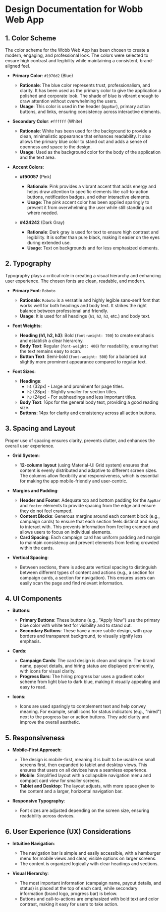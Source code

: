 # Design Documentation for Wobb Web App

## 1. Color Scheme

The color scheme for the Wobb Web App has been chosen to create a modern, engaging, and professional look. The colors were selected to ensure high contrast and legibility while maintaining a consistent, brand-aligned feel.

- **Primary Color**: `#1976d2` (Blue)
  - **Rationale**: The blue color represents trust, professionalism, and clarity. It has been used as the primary color to give the application a polished and corporate look. The shade of blue is vibrant enough to draw attention without overwhelming the users.
  - **Usage**: This color is used in the header (`AppBar`), primary action buttons, and links, ensuring consistency across interactive elements.
  
- **Secondary Color**: `#ffffff` (White)
  - **Rationale**: White has been used for the background to provide a clean, minimalistic appearance that enhances readability. It also allows the primary blue color to stand out and adds a sense of openness and space to the design.
  - **Usage**: Used as the background color for the body of the application and the text area.

- **Accent Colors**:
  - **#f50057** (Pink)
    - **Rationale**: Pink provides a vibrant accent that adds energy and helps draw attention to specific elements like call-to-action buttons, notification badges, and other interactive elements.
    - **Usage**: The pink accent color has been applied sparingly to prevent it from overwhelming the user while still standing out where needed.
  
  - **#424242** (Dark Gray)
    - **Rationale**: Dark gray is used for text to ensure high contrast and legibility. It is softer than pure black, making it easier on the eyes during extended use.
    - **Usage**: Text on backgrounds and for less emphasized elements.

## 2. Typography

Typography plays a critical role in creating a visual hierarchy and enhancing user experience. The chosen fonts are clean, readable, and modern.

- **Primary Font**: `Roboto`
  - **Rationale**: `Roboto` is a versatile and highly legible sans-serif font that works well for both headings and body text. It strikes the right balance between professional and friendly.
  - **Usage**: It is used for all headings (`h1`, `h2`, `h3`, etc.) and body text.
  
- **Font Weights**:
  - **Heading (h1, h2, h3)**: Bold (`font-weight: 700`) to create emphasis and establish a clear hierarchy.
  - **Body Text**: Regular (`font-weight: 400`) for readability, ensuring that the text remains easy to scan.
  - **Button Text**: Semi-bold (`font-weight: 500`) for a balanced but slightly more prominent appearance compared to regular text.

- **Font Sizes**:
  - **Headings**: 
    - `h1` (32px) - Large and prominent for page titles.
    - `h2` (28px) - Slightly smaller for section titles.
    - `h3` (24px) - For subheadings and less important titles.
  - **Body Text**: 16px for the general body text, providing a good reading size.
  - **Buttons**: 14px for clarity and consistency across all action buttons.

## 3. Spacing and Layout

Proper use of spacing ensures clarity, prevents clutter, and enhances the overall user experience.

- **Grid System**:
  - **12-column layout** (using Material-UI Grid system) ensures that content is evenly distributed and adaptive to different screen sizes. The columns allow flexibility and responsiveness, which is essential for making the app mobile-friendly and user-centric.

- **Margins and Padding**:
  - **Header and Footer**: Adequate top and bottom padding for the `AppBar` and `footer` elements to provide spacing from the edge and ensure they do not feel cramped.
  - **Content Blocks**: Generous margins around each content block (e.g., campaign cards) to ensure that each section feels distinct and easy to interact with. This prevents information from feeling cramped and allows users to focus on individual elements.
  - **Card Spacing**: Each campaign card has uniform padding and margin to maintain consistency and prevent elements from feeling crowded within the cards.

- **Vertical Spacing**:
  - Between sections, there is adequate vertical spacing to distinguish between different types of content and actions (e.g., a section for campaign cards, a section for navigation). This ensures users can easily scan the page and find relevant information.

## 4. UI Components

- **Buttons**: 
  - **Primary Buttons**: These buttons (e.g., "Apply Now") use the primary blue color with white text for visibility and to stand out.
  - **Secondary Buttons**: These have a more subtle design, with gray borders and transparent background, to visually signify less emphasis.
  
- **Cards**: 
  - **Campaign Cards**: The card design is clean and simple. The brand name, payout details, and hiring status are displayed prominently, with icons for visual clarity.
  - **Progress Bars**: The hiring progress bar uses a gradient color scheme from light blue to dark blue, making it visually appealing and easy to read.
  
- **Icons**: 
  - Icons are used sparingly to complement text and help convey meaning. For example, small icons for status indicators (e.g., "hired") next to the progress bar or action buttons. They add clarity and improve the overall aesthetic.

## 5. Responsiveness

- **Mobile-First Approach**:
  - The design is mobile-first, meaning it is built to be usable on small screens first, then expanded to tablet and desktop views. This ensures that users on all devices have a seamless experience.
  - **Mobile**: Simplified layout with a collapsible navigation menu and compact card view for smaller screens.
  - **Tablet and Desktop**: The layout adjusts, with more space given to the content and a larger, horizontal navigation bar.
  
- **Responsive Typography**: 
  - Font sizes are adjusted depending on the screen size, ensuring readability across devices.

## 6. User Experience (UX) Considerations

- **Intuitive Navigation**: 
  - The navigation bar is simple and easily accessible, with a hamburger menu for mobile views and clear, visible options on larger screens.
  - The content is organized logically with clear headings and sections.

- **Visual Hierarchy**: 
  - The most important information (campaign name, payout details, and status) is placed at the top of each card, while secondary information (brand logo, progress bar) is below.
  - Buttons and call-to-actions are emphasized with bold text and color contrast, making it easy for users to take action.
